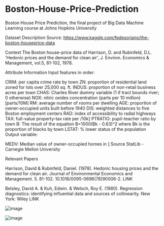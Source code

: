 # Boston-House-Price-Prediction
Boston House Price Prediction, the final project of Big Data Machine Learning course at Johns Hopkins University

Dataset Description
Source: https://www.kaggle.com/fedesoriano/the-boston-houseprice-data

Context The Boston house-price data of Harrison, D. and Rubinfeld, D.L. 'Hedonic prices and the demand for clean air', J. Environ. Economics & Management, vol.5, 81-102, 1978.

Attribute Information Input features in order:

CRIM: per capita crime rate by town
ZN: proportion of residential land zoned for lots over 25,000 sq. ft.
INDUS: proportion of non-retail business acres per town
CHAS: Charles River dummy variable (1 if tract bounds river; 0 otherwise)
NOX: nitric oxides concentration (parts per 10 million) [parts/10M]
RM: average number of rooms per dwelling
AGE: proportion of owner-occupied units built before 1940
DIS: weighted distances to five Boston employment centers
RAD: index of accessibility to radial highways
TAX: full-value property-tax rate per 
/10k]
PTRATIO: pupil-teacher ratio by town
B: The result of the equation B=1000(Bk - 0.63)^2 where Bk is the proportion of blacks by town
LSTAT: % lower status of the population
Output variable:

MEDV: Median value of owner-occupied homes in 
]
Source StatLib - Carnegie Mellon University

Relevant Papers

Harrison, David & Rubinfeld, Daniel. (1978). Hedonic housing prices and the demand for clean air. Journal of Environmental Economics and Management. 5. 81-102. 10.1016/0095-0696(78)90006-2. LINK

Belsley, David A. & Kuh, Edwin. & Welsch, Roy E. (1980). Regression diagnostics: identifying influential data and sources of collinearity. New York: Wiley LINK


![image](https://github.com/therealowen/Boston-House-Price-Prediction/assets/31581639/626afcaf-6f70-416b-8853-47d9323ab4fb)

![image](https://github.com/therealowen/Boston-House-Price-Prediction/assets/31581639/11544ee1-5fde-4b14-992f-55f762a03274)

 
